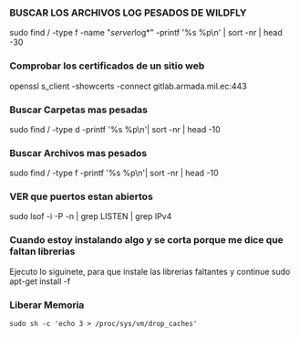 ### BUSCAR LOS ARCHIVOS LOG PESADOS DE WILDFLY

sudo find / -type f -name "*server*log*" -printf '%s %p\n' | sort -nr | head -30

### Comprobar los certificados de un sitio web

openssl s_client -showcerts -connect gitlab.armada.mil.ec:443

### Buscar Carpetas mas pesadas
sudo find / -type d -printf '%s %p\n'| sort -nr | head -10

### Buscar Archivos mas pesados
sudo find / -type f -printf '%s %p\n'| sort -nr | head -10

### VER que puertos estan abiertos
sudo lsof -i -P -n | grep LISTEN | grep IPv4

### Cuando estoy instalando algo y se corta porque me dice que faltan librerias
Ejecuto lo siguinete, para que instale las librerias faltantes y continue 
sudo apt-get install -f

### Liberar Memoria 
```
sudo sh -c 'echo 3 > /proc/sys/vm/drop_caches'
```
